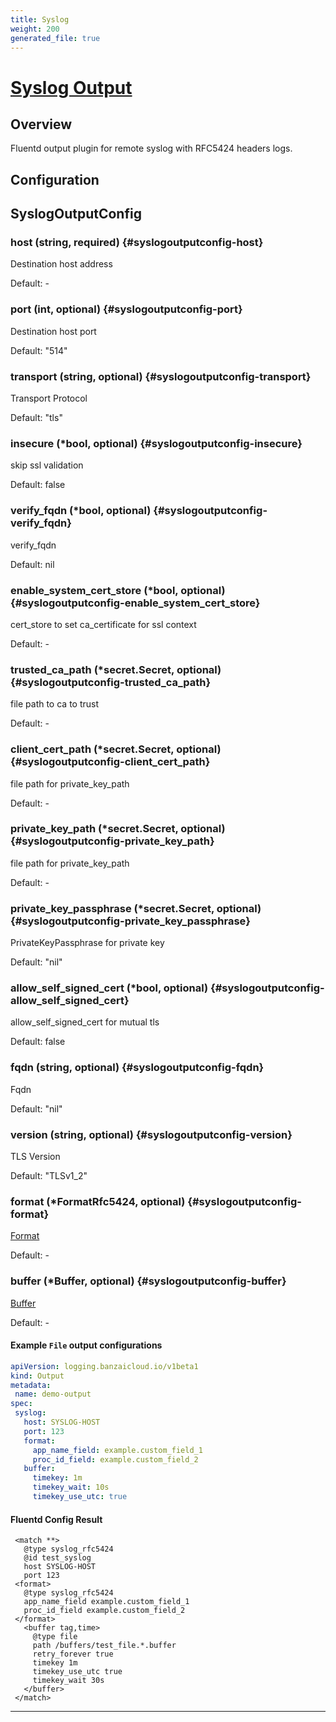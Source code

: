```yaml
---
title: Syslog
weight: 200
generated_file: true
---
```


# [Syslog Output](https://github.com/cloudfoundry/fluent-plugin-syslog_rfc5424)
## Overview
 Fluentd output plugin for remote syslog with RFC5424 headers logs.

## Configuration
## SyslogOutputConfig

### host (string, required) {#syslogoutputconfig-host}

Destination host address 

Default: -

### port (int, optional) {#syslogoutputconfig-port}

Destination host port  

Default:  "514"

### transport (string, optional) {#syslogoutputconfig-transport}

Transport Protocol  

Default:  "tls"

### insecure (*bool, optional) {#syslogoutputconfig-insecure}

skip ssl validation  

Default:  false

### verify_fqdn (*bool, optional) {#syslogoutputconfig-verify_fqdn}

verify_fqdn  

Default:  nil

### enable_system_cert_store (*bool, optional) {#syslogoutputconfig-enable_system_cert_store}

cert_store to set ca_certificate for ssl context 

Default: -

### trusted_ca_path (*secret.Secret, optional) {#syslogoutputconfig-trusted_ca_path}

file path to ca to trust 

Default: -

### client_cert_path (*secret.Secret, optional) {#syslogoutputconfig-client_cert_path}

file path for private_key_path 

Default: -

### private_key_path (*secret.Secret, optional) {#syslogoutputconfig-private_key_path}

file path for private_key_path 

Default: -

### private_key_passphrase (*secret.Secret, optional) {#syslogoutputconfig-private_key_passphrase}

PrivateKeyPassphrase for private key   

Default:  "nil"

### allow_self_signed_cert (*bool, optional) {#syslogoutputconfig-allow_self_signed_cert}

allow_self_signed_cert for mutual tls  

Default:  false

### fqdn (string, optional) {#syslogoutputconfig-fqdn}

Fqdn  

Default:  "nil"

### version (string, optional) {#syslogoutputconfig-version}

TLS Version   

Default:  "TLSv1_2"

### format (*FormatRfc5424, optional) {#syslogoutputconfig-format}

[Format](../format_rfc5424/) 

Default: -

### buffer (*Buffer, optional) {#syslogoutputconfig-buffer}

[Buffer](../buffer/) 

Default: -


 #### Example `File` output configurations
 ```yaml
apiVersion: logging.banzaicloud.io/v1beta1
kind: Output
metadata:
  name: demo-output
spec:
  syslog:
    host: SYSLOG-HOST
    port: 123
    format:
      app_name_field: example.custom_field_1
      proc_id_field: example.custom_field_2
    buffer:
      timekey: 1m
      timekey_wait: 10s
      timekey_use_utc: true
 ```

 #### Fluentd Config Result
 ```
  <match **>
	@type syslog_rfc5424
	@id test_syslog
	host SYSLOG-HOST
	port 123
  <format>
    @type syslog_rfc5424
    app_name_field example.custom_field_1
    proc_id_field example.custom_field_2
  </format>
	<buffer tag,time>
	  @type file
	  path /buffers/test_file.*.buffer
	  retry_forever true
	  timekey 1m
	  timekey_use_utc true
	  timekey_wait 30s
	</buffer>
  </match>
 ```

---
